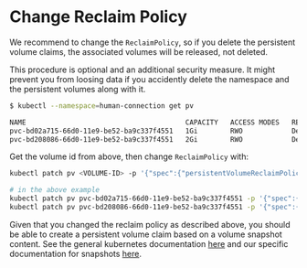 # Change Reclaim Policy

We recommend to change the `ReclaimPolicy`, so if you delete the persistent
volume claims, the associated volumes will be released, not deleted.

This procedure is optional and an additional security measure. It might prevent
you from loosing data if you accidently delete the namespace and the persistent
volumes along with it.

```sh
$ kubectl --namespace=human-connection get pv

NAME                                       CAPACITY   ACCESS MODES   RECLAIM POLICY   STATUS   CLAIM                               STORAGECLASS       REASON   AGE
pvc-bd02a715-66d0-11e9-be52-ba9c337f4551   1Gi        RWO            Delete           Bound    human-connection/neo4j-data-claim   do-block-storage            4m24s
pvc-bd208086-66d0-11e9-be52-ba9c337f4551   2Gi        RWO            Delete           Bound    human-connection/uploads-claim      do-block-storage            4m12s
```

Get the volume id from above, then change `ReclaimPolicy` with:
```sh
kubectl patch pv <VOLUME-ID> -p '{"spec":{"persistentVolumeReclaimPolicy":"Retain"}}'

# in the above example
kubectl patch pv pvc-bd02a715-66d0-11e9-be52-ba9c337f4551 -p '{"spec":{"persistentVolumeReclaimPolicy":"Retain"}}'
kubectl patch pv pvc-bd208086-66d0-11e9-be52-ba9c337f4551 -p '{"spec":{"persistentVolumeReclaimPolicy":"Retain"}}'
```

Given that you changed the reclaim policy as described above, you should be able
to create a persistent volume claim based on a volume snapshot content. See
the general kubernetes documentation [here](https://kubernetes.io/blog/2018/10/09/introducing-volume-snapshot-alpha-for-kubernetes/)
and our specific documentation for snapshots [here](../snapshot/README.md).
